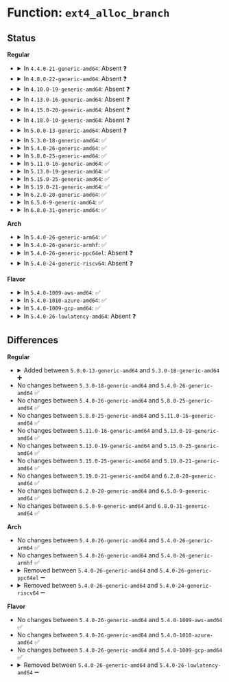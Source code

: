 # Function: <code>ext4_alloc_branch</code>

## Status
<b>Regular</b>
<ul>
<li>
<details>
<summary>In <code>4.4.0-21-generic-amd64</code>: Absent ❓</summary>

```json
{
  "name": "ext4_alloc_branch",
  "collision_type": "Unique Static",
  "inline_type": "Full",
  "funcs": [
    {
      "addr": 18446744071581831480,
      "name": "ext4_alloc_branch",
      "external": false,
      "loc": "fs/ext4/indirect.c:322",
      "file": "fs/ext4/indirect.c",
      "inline": "not declared, inlined",
      "caller_inline": [
        "fs/ext4/indirect.c:ext4_ind_map_blocks"
      ],
      "caller_func": []
    }
  ],
  "symbols": []
}
```
</details>
</li>
<li>
<details>
<summary>In <code>4.8.0-22-generic-amd64</code>: Absent ❓</summary>

```json
{
  "name": "ext4_alloc_branch",
  "collision_type": "Unique Static",
  "inline_type": "Full",
  "funcs": [
    {
      "addr": 18446744071582027512,
      "name": "ext4_alloc_branch",
      "external": false,
      "loc": "fs/ext4/indirect.c:322",
      "file": "fs/ext4/indirect.c",
      "inline": "not declared, inlined",
      "caller_inline": [
        "fs/ext4/indirect.c:ext4_ind_map_blocks"
      ],
      "caller_func": []
    }
  ],
  "symbols": []
}
```
</details>
</li>
<li>
<details>
<summary>In <code>4.10.0-19-generic-amd64</code>: Absent ❓</summary>

```json
{
  "name": "ext4_alloc_branch",
  "collision_type": "Unique Static",
  "inline_type": "Full",
  "funcs": [
    {
      "addr": 18446744071582117640,
      "name": "ext4_alloc_branch",
      "external": false,
      "loc": "fs/ext4/indirect.c:322",
      "file": "fs/ext4/indirect.c",
      "inline": "not declared, inlined",
      "caller_inline": [
        "fs/ext4/indirect.c:ext4_ind_map_blocks"
      ],
      "caller_func": []
    }
  ],
  "symbols": []
}
```
</details>
</li>
<li>
<details>
<summary>In <code>4.13.0-16-generic-amd64</code>: Absent ❓</summary>

```json
{
  "name": "ext4_alloc_branch",
  "collision_type": "Unique Static",
  "inline_type": "Full",
  "funcs": [
    {
      "addr": 18446744071581956993,
      "name": "ext4_alloc_branch",
      "external": false,
      "loc": "fs/ext4/indirect.c:322",
      "file": "fs/ext4/indirect.c",
      "inline": "not declared, inlined",
      "caller_inline": [
        "fs/ext4/indirect.c:ext4_ind_map_blocks"
      ],
      "caller_func": []
    }
  ],
  "symbols": []
}
```
</details>
</li>
<li>
<details>
<summary>In <code>4.15.0-20-generic-amd64</code>: Absent ❓</summary>

```json
{
  "name": "ext4_alloc_branch",
  "collision_type": "Unique Static",
  "inline_type": "Full",
  "funcs": [
    {
      "addr": 18446744071582106049,
      "name": "ext4_alloc_branch",
      "external": false,
      "loc": "fs/ext4/indirect.c:323",
      "file": "fs/ext4/indirect.c",
      "inline": "not declared, inlined",
      "caller_inline": [
        "fs/ext4/indirect.c:ext4_ind_map_blocks"
      ],
      "caller_func": []
    }
  ],
  "symbols": []
}
```
</details>
</li>
<li>
<details>
<summary>In <code>4.18.0-10-generic-amd64</code>: Absent ❓</summary>

```json
{
  "name": "ext4_alloc_branch",
  "collision_type": "Unique Static",
  "inline_type": "Full",
  "funcs": [
    {
      "addr": 18446744071582294409,
      "name": "ext4_alloc_branch",
      "external": false,
      "loc": "fs/ext4/indirect.c:323",
      "file": "fs/ext4/indirect.c",
      "inline": "not declared, inlined",
      "caller_inline": [
        "fs/ext4/indirect.c:ext4_ind_map_blocks"
      ],
      "caller_func": []
    }
  ],
  "symbols": []
}
```
</details>
</li>
<li>
<details>
<summary>In <code>5.0.0-13-generic-amd64</code>: Absent ❓</summary>

```json
{
  "name": "ext4_alloc_branch",
  "collision_type": "Unique Static",
  "inline_type": "Full",
  "funcs": [
    {
      "addr": 18446744071582393167,
      "name": "ext4_alloc_branch",
      "external": false,
      "loc": "fs/ext4/indirect.c:323",
      "file": "fs/ext4/indirect.c",
      "inline": "not declared, inlined",
      "caller_inline": [
        "fs/ext4/indirect.c:ext4_ind_map_blocks"
      ],
      "caller_func": []
    }
  ],
  "symbols": []
}
```
</details>
</li>
<li>
<details>
<summary>In <code>5.3.0-18-generic-amd64</code>: ✅</summary>

```c
int ext4_alloc_branch(handle_t * handle, struct ext4_allocation_request * ar, int indirect_blks, ext4_lblk_t * offsets, Indirect * branch)
```

```json
{
  "name": "ext4_alloc_branch",
  "collision_type": "Unique Static",
  "inline_type": "No",
  "funcs": [
    {
      "addr": 18446744071582557856,
      "name": "ext4_alloc_branch",
      "external": false,
      "loc": "fs/ext4/indirect.c:321",
      "file": "fs/ext4/indirect.c",
      "inline": "seen, unknown",
      "caller_inline": [],
      "caller_func": [
        "fs/ext4/indirect.c:ext4_ind_map_blocks"
      ]
    }
  ],
  "symbols": [
    {
      "addr": 18446744071582557856,
      "name": "ext4_alloc_branch",
      "section": ".text",
      "bind": "STB_LOCAL",
      "size": 815
    }
  ]
}
```
</details>
</li>
<li>
<details>
<summary>In <code>5.4.0-26-generic-amd64</code>: ✅</summary>

```c
int ext4_alloc_branch(handle_t * handle, struct ext4_allocation_request * ar, int indirect_blks, ext4_lblk_t * offsets, Indirect * branch)
```

```json
{
  "name": "ext4_alloc_branch",
  "collision_type": "Unique Static",
  "inline_type": "No",
  "funcs": [
    {
      "addr": 18446744071582658800,
      "name": "ext4_alloc_branch",
      "external": false,
      "loc": "fs/ext4/indirect.c:321",
      "file": "fs/ext4/indirect.c",
      "inline": "seen, unknown",
      "caller_inline": [],
      "caller_func": [
        "fs/ext4/indirect.c:ext4_ind_map_blocks"
      ]
    }
  ],
  "symbols": [
    {
      "addr": 18446744071582658800,
      "name": "ext4_alloc_branch",
      "section": ".text",
      "bind": "STB_LOCAL",
      "size": 815
    }
  ]
}
```
</details>
</li>
<li>
<details>
<summary>In <code>5.8.0-25-generic-amd64</code>: ✅</summary>

```c
int ext4_alloc_branch(handle_t * handle, struct ext4_allocation_request * ar, int indirect_blks, ext4_lblk_t * offsets, Indirect * branch)
```

```json
{
  "name": "ext4_alloc_branch",
  "collision_type": "Unique Static",
  "inline_type": "No",
  "funcs": [
    {
      "addr": 18446744071582970560,
      "name": "ext4_alloc_branch",
      "external": false,
      "loc": "fs/ext4/indirect.c:321",
      "file": "fs/ext4/indirect.c",
      "inline": "seen, unknown",
      "caller_inline": [],
      "caller_func": [
        "fs/ext4/indirect.c:ext4_ind_map_blocks"
      ]
    }
  ],
  "symbols": [
    {
      "addr": 18446744071582970560,
      "name": "ext4_alloc_branch",
      "section": ".text",
      "bind": "STB_LOCAL",
      "size": 840
    }
  ]
}
```
</details>
</li>
<li>
<details>
<summary>In <code>5.11.0-16-generic-amd64</code>: ✅</summary>

```c
int ext4_alloc_branch(handle_t * handle, struct ext4_allocation_request * ar, int indirect_blks, ext4_lblk_t * offsets, Indirect * branch)
```

```json
{
  "name": "ext4_alloc_branch",
  "collision_type": "Unique Static",
  "inline_type": "No",
  "funcs": [
    {
      "addr": 18446744071583046160,
      "name": "ext4_alloc_branch",
      "external": false,
      "loc": "fs/ext4/indirect.c:321",
      "file": "fs/ext4/indirect.c",
      "inline": "seen, unknown",
      "caller_inline": [],
      "caller_func": [
        "fs/ext4/indirect.c:ext4_ind_map_blocks"
      ]
    }
  ],
  "symbols": [
    {
      "addr": 18446744071583046160,
      "name": "ext4_alloc_branch",
      "section": ".text",
      "bind": "STB_LOCAL",
      "size": 840
    }
  ]
}
```
</details>
</li>
<li>
<details>
<summary>In <code>5.13.0-19-generic-amd64</code>: ✅</summary>

```c
int ext4_alloc_branch(handle_t * handle, struct ext4_allocation_request * ar, int indirect_blks, ext4_lblk_t * offsets, Indirect * branch)
```

```json
{
  "name": "ext4_alloc_branch",
  "collision_type": "Unique Static",
  "inline_type": "No",
  "funcs": [
    {
      "addr": 18446744071583072080,
      "name": "ext4_alloc_branch",
      "external": false,
      "loc": "fs/ext4/indirect.c:321",
      "file": "fs/ext4/indirect.c",
      "inline": "seen, unknown",
      "caller_inline": [],
      "caller_func": [
        "fs/ext4/indirect.c:ext4_ind_map_blocks"
      ]
    }
  ],
  "symbols": [
    {
      "addr": 18446744071583072080,
      "name": "ext4_alloc_branch",
      "section": ".text",
      "bind": "STB_LOCAL",
      "size": 834
    }
  ]
}
```
</details>
</li>
<li>
<details>
<summary>In <code>5.15.0-25-generic-amd64</code>: ✅</summary>

```c
int ext4_alloc_branch(handle_t * handle, struct ext4_allocation_request * ar, int indirect_blks, ext4_lblk_t * offsets, Indirect * branch)
```

```json
{
  "name": "ext4_alloc_branch",
  "collision_type": "Unique Static",
  "inline_type": "No",
  "funcs": [
    {
      "addr": 18446744071583410272,
      "name": "ext4_alloc_branch",
      "external": false,
      "loc": "fs/ext4/indirect.c:321",
      "file": "fs/ext4/indirect.c",
      "inline": "seen, unknown",
      "caller_inline": [],
      "caller_func": [
        "fs/ext4/indirect.c:ext4_ind_map_blocks"
      ]
    }
  ],
  "symbols": [
    {
      "addr": 18446744071583410272,
      "name": "ext4_alloc_branch",
      "section": ".text",
      "bind": "STB_LOCAL",
      "size": 1131
    }
  ]
}
```
</details>
</li>
<li>
<details>
<summary>In <code>5.19.0-21-generic-amd64</code>: ✅</summary>

```c
int ext4_alloc_branch(handle_t * handle, struct ext4_allocation_request * ar, int indirect_blks, ext4_lblk_t * offsets, Indirect * branch)
```

```json
{
  "name": "ext4_alloc_branch",
  "collision_type": "Unique Static",
  "inline_type": "No",
  "funcs": [
    {
      "addr": 18446744071583925696,
      "name": "ext4_alloc_branch",
      "external": false,
      "loc": "fs/ext4/indirect.c:321",
      "file": "fs/ext4/indirect.c",
      "inline": "seen, unknown",
      "caller_inline": [],
      "caller_func": [
        "fs/ext4/indirect.c:ext4_ind_map_blocks"
      ]
    }
  ],
  "symbols": [
    {
      "addr": 18446744071583925696,
      "name": "ext4_alloc_branch",
      "section": ".text",
      "bind": "STB_LOCAL",
      "size": 1151
    }
  ]
}
```
</details>
</li>
<li>
<details>
<summary>In <code>6.2.0-20-generic-amd64</code>: ✅</summary>

```c
int ext4_alloc_branch(handle_t * handle, struct ext4_allocation_request * ar, int indirect_blks, ext4_lblk_t * offsets, Indirect * branch)
```

```json
{
  "name": "ext4_alloc_branch",
  "collision_type": "Unique Static",
  "inline_type": "No",
  "funcs": [
    {
      "addr": 18446744071584551840,
      "name": "ext4_alloc_branch",
      "external": false,
      "loc": "fs/ext4/indirect.c:328",
      "file": "fs/ext4/indirect.c",
      "inline": "seen, unknown",
      "caller_inline": [],
      "caller_func": [
        "fs/ext4/indirect.c:ext4_ind_map_blocks"
      ]
    }
  ],
  "symbols": [
    {
      "addr": 18446744071584551840,
      "name": "ext4_alloc_branch",
      "section": ".text",
      "bind": "STB_LOCAL",
      "size": 1163
    }
  ]
}
```
</details>
</li>
<li>
<details>
<summary>In <code>6.5.0-9-generic-amd64</code>: ✅</summary>

```c
int ext4_alloc_branch(handle_t * handle, struct ext4_allocation_request * ar, int indirect_blks, ext4_lblk_t * offsets, Indirect * branch)
```

```json
{
  "name": "ext4_alloc_branch",
  "collision_type": "Unique Static",
  "inline_type": "No",
  "funcs": [
    {
      "addr": 18446744071584780560,
      "name": "ext4_alloc_branch",
      "external": false,
      "loc": "fs/ext4/indirect.c:328",
      "file": "fs/ext4/indirect.c",
      "inline": "seen, unknown",
      "caller_inline": [],
      "caller_func": [
        "fs/ext4/indirect.c:ext4_ind_map_blocks"
      ]
    }
  ],
  "symbols": [
    {
      "addr": 18446744071584780560,
      "name": "ext4_alloc_branch",
      "section": ".text",
      "bind": "STB_LOCAL",
      "size": 1177
    }
  ]
}
```
</details>
</li>
<li>
<details>
<summary>In <code>6.8.0-31-generic-amd64</code>: ✅</summary>

```c
int ext4_alloc_branch(handle_t * handle, struct ext4_allocation_request * ar, int indirect_blks, ext4_lblk_t * offsets, Indirect * branch)
```

```json
{
  "name": "ext4_alloc_branch",
  "collision_type": "Unique Static",
  "inline_type": "No",
  "funcs": [
    {
      "addr": 18446744071585013008,
      "name": "ext4_alloc_branch",
      "external": false,
      "loc": "fs/ext4/indirect.c:328",
      "file": "fs/ext4/indirect.c",
      "inline": "seen, unknown",
      "caller_inline": [],
      "caller_func": [
        "fs/ext4/indirect.c:ext4_ind_map_blocks"
      ]
    }
  ],
  "symbols": [
    {
      "addr": 18446744071585013008,
      "name": "ext4_alloc_branch",
      "section": ".text",
      "bind": "STB_LOCAL",
      "size": 1192
    }
  ]
}
```
</details>
</li>
</ul>
<b>Arch</b>
<ul>
<li>
<details>
<summary>In <code>5.4.0-26-generic-arm64</code>: ✅</summary>

```c
int ext4_alloc_branch(handle_t * handle, struct ext4_allocation_request * ar, int indirect_blks, ext4_lblk_t * offsets, Indirect * branch)
```

```json
{
  "name": "ext4_alloc_branch",
  "collision_type": "Unique Static",
  "inline_type": "No",
  "funcs": [
    {
      "addr": 18446603336494311856,
      "name": "ext4_alloc_branch",
      "external": false,
      "loc": "fs/ext4/indirect.c:321",
      "file": "fs/ext4/indirect.c",
      "inline": "seen, unknown",
      "caller_inline": [],
      "caller_func": [
        "fs/ext4/indirect.c:ext4_ind_map_blocks"
      ]
    }
  ],
  "symbols": [
    {
      "addr": 18446603336494311856,
      "name": "ext4_alloc_branch",
      "section": ".text",
      "bind": "STB_LOCAL",
      "size": 868
    }
  ]
}
```
</details>
</li>
<li>
<details>
<summary>In <code>5.4.0-26-generic-armhf</code>: ✅</summary>

```c
int ext4_alloc_branch(handle_t * handle, struct ext4_allocation_request * ar, int indirect_blks, ext4_lblk_t * offsets, Indirect * branch)
```

```json
{
  "name": "ext4_alloc_branch",
  "collision_type": "Unique Static",
  "inline_type": "No",
  "funcs": [
    {
      "addr": 3227747516,
      "name": "ext4_alloc_branch",
      "external": false,
      "loc": "fs/ext4/indirect.c:321",
      "file": "fs/ext4/indirect.c",
      "inline": "seen, unknown",
      "caller_inline": [],
      "caller_func": [
        "fs/ext4/indirect.c:ext4_ind_map_blocks"
      ]
    }
  ],
  "symbols": [
    {
      "addr": 3227747516,
      "name": "ext4_alloc_branch",
      "section": ".text",
      "bind": "STB_LOCAL",
      "size": 892
    }
  ]
}
```
</details>
</li>
<li>
<details>
<summary>In <code>5.4.0-26-generic-ppc64el</code>: Absent ❓</summary>

```json
{
  "name": "ext4_alloc_branch",
  "collision_type": "Unique Static",
  "inline_type": "Full",
  "funcs": [
    {
      "addr": 13835058055288036428,
      "name": "ext4_alloc_branch",
      "external": false,
      "loc": "fs/ext4/indirect.c:321",
      "file": "fs/ext4/indirect.c",
      "inline": "not declared, inlined",
      "caller_inline": [
        "fs/ext4/indirect.c:ext4_ind_map_blocks"
      ],
      "caller_func": []
    }
  ],
  "symbols": []
}
```
</details>
</li>
<li>
<details>
<summary>In <code>5.4.0-24-generic-riscv64</code>: Absent ❓</summary>

```json
{
  "name": "ext4_alloc_branch",
  "collision_type": "Unique Static",
  "inline_type": "Full",
  "funcs": [
    {
      "addr": 18446743936273754848,
      "name": "ext4_alloc_branch",
      "external": false,
      "loc": "fs/ext4/indirect.c:321",
      "file": "fs/ext4/indirect.c",
      "inline": "not declared, inlined",
      "caller_inline": [
        "fs/ext4/indirect.c:ext4_ind_map_blocks"
      ],
      "caller_func": []
    }
  ],
  "symbols": []
}
```
</details>
</li>
</ul>
<b>Flavor</b>
<ul>
<li>
<details>
<summary>In <code>5.4.0-1009-aws-amd64</code>: ✅</summary>

```c
int ext4_alloc_branch(handle_t * handle, struct ext4_allocation_request * ar, int indirect_blks, ext4_lblk_t * offsets, Indirect * branch)
```

```json
{
  "name": "ext4_alloc_branch",
  "collision_type": "Unique Static",
  "inline_type": "No",
  "funcs": [
    {
      "addr": 18446744071582627536,
      "name": "ext4_alloc_branch",
      "external": false,
      "loc": "fs/ext4/indirect.c:321",
      "file": "fs/ext4/indirect.c",
      "inline": "seen, unknown",
      "caller_inline": [],
      "caller_func": [
        "fs/ext4/indirect.c:ext4_ind_map_blocks"
      ]
    }
  ],
  "symbols": [
    {
      "addr": 18446744071582627536,
      "name": "ext4_alloc_branch",
      "section": ".text",
      "bind": "STB_LOCAL",
      "size": 815
    }
  ]
}
```
</details>
</li>
<li>
<details>
<summary>In <code>5.4.0-1010-azure-amd64</code>: ✅</summary>

```c
int ext4_alloc_branch(handle_t * handle, struct ext4_allocation_request * ar, int indirect_blks, ext4_lblk_t * offsets, Indirect * branch)
```

```json
{
  "name": "ext4_alloc_branch",
  "collision_type": "Unique Static",
  "inline_type": "No",
  "funcs": [
    {
      "addr": 18446744071582564704,
      "name": "ext4_alloc_branch",
      "external": false,
      "loc": "fs/ext4/indirect.c:321",
      "file": "fs/ext4/indirect.c",
      "inline": "seen, unknown",
      "caller_inline": [],
      "caller_func": [
        "fs/ext4/indirect.c:ext4_ind_map_blocks"
      ]
    }
  ],
  "symbols": [
    {
      "addr": 18446744071582564704,
      "name": "ext4_alloc_branch",
      "section": ".text",
      "bind": "STB_LOCAL",
      "size": 815
    }
  ]
}
```
</details>
</li>
<li>
<details>
<summary>In <code>5.4.0-1009-gcp-amd64</code>: ✅</summary>

```c
int ext4_alloc_branch(handle_t * handle, struct ext4_allocation_request * ar, int indirect_blks, ext4_lblk_t * offsets, Indirect * branch)
```

```json
{
  "name": "ext4_alloc_branch",
  "collision_type": "Unique Static",
  "inline_type": "No",
  "funcs": [
    {
      "addr": 18446744071582617392,
      "name": "ext4_alloc_branch",
      "external": false,
      "loc": "fs/ext4/indirect.c:321",
      "file": "fs/ext4/indirect.c",
      "inline": "seen, unknown",
      "caller_inline": [],
      "caller_func": [
        "fs/ext4/indirect.c:ext4_ind_map_blocks"
      ]
    }
  ],
  "symbols": [
    {
      "addr": 18446744071582617392,
      "name": "ext4_alloc_branch",
      "section": ".text",
      "bind": "STB_LOCAL",
      "size": 815
    }
  ]
}
```
</details>
</li>
<li>
<details>
<summary>In <code>5.4.0-26-lowlatency-amd64</code>: Absent ❓</summary>

```json
{
  "name": "ext4_alloc_branch",
  "collision_type": "Unique Static",
  "inline_type": "Full",
  "funcs": [
    {
      "addr": 18446744071582703871,
      "name": "ext4_alloc_branch",
      "external": false,
      "loc": "fs/ext4/indirect.c:321",
      "file": "fs/ext4/indirect.c",
      "inline": "not declared, inlined",
      "caller_inline": [
        "fs/ext4/indirect.c:ext4_ind_map_blocks"
      ],
      "caller_func": []
    }
  ],
  "symbols": []
}
```
</details>
</li>
</ul>

## Differences
<b>Regular</b>
<ul>
<li>
<details>
<summary>Added between <code>5.0.0-13-generic-amd64</code> and <code>5.3.0-18-generic-amd64</code> ➕</summary>

```c
int ext4_alloc_branch(handle_t * handle, struct ext4_allocation_request * ar, int indirect_blks, ext4_lblk_t * offsets, Indirect * branch)
```
</details>
</li>
<li>
No changes between <code>5.3.0-18-generic-amd64</code> and <code>5.4.0-26-generic-amd64</code> ✅
</li>
<li>
No changes between <code>5.4.0-26-generic-amd64</code> and <code>5.8.0-25-generic-amd64</code> ✅
</li>
<li>
No changes between <code>5.8.0-25-generic-amd64</code> and <code>5.11.0-16-generic-amd64</code> ✅
</li>
<li>
No changes between <code>5.11.0-16-generic-amd64</code> and <code>5.13.0-19-generic-amd64</code> ✅
</li>
<li>
No changes between <code>5.13.0-19-generic-amd64</code> and <code>5.15.0-25-generic-amd64</code> ✅
</li>
<li>
No changes between <code>5.15.0-25-generic-amd64</code> and <code>5.19.0-21-generic-amd64</code> ✅
</li>
<li>
No changes between <code>5.19.0-21-generic-amd64</code> and <code>6.2.0-20-generic-amd64</code> ✅
</li>
<li>
No changes between <code>6.2.0-20-generic-amd64</code> and <code>6.5.0-9-generic-amd64</code> ✅
</li>
<li>
No changes between <code>6.5.0-9-generic-amd64</code> and <code>6.8.0-31-generic-amd64</code> ✅
</li>
</ul>
<b>Arch</b>
<ul>
<li>
No changes between <code>5.4.0-26-generic-amd64</code> and <code>5.4.0-26-generic-arm64</code> ✅
</li>
<li>
No changes between <code>5.4.0-26-generic-amd64</code> and <code>5.4.0-26-generic-armhf</code> ✅
</li>
<li>
<details>
<summary>Removed between <code>5.4.0-26-generic-amd64</code> and <code>5.4.0-26-generic-ppc64el</code> ➖</summary>

```c
int ext4_alloc_branch(handle_t * handle, struct ext4_allocation_request * ar, int indirect_blks, ext4_lblk_t * offsets, Indirect * branch)
```
</details>
</li>
<li>
<details>
<summary>Removed between <code>5.4.0-26-generic-amd64</code> and <code>5.4.0-24-generic-riscv64</code> ➖</summary>

```c
int ext4_alloc_branch(handle_t * handle, struct ext4_allocation_request * ar, int indirect_blks, ext4_lblk_t * offsets, Indirect * branch)
```
</details>
</li>
</ul>
<b>Flavor</b>
<ul>
<li>
No changes between <code>5.4.0-26-generic-amd64</code> and <code>5.4.0-1009-aws-amd64</code> ✅
</li>
<li>
No changes between <code>5.4.0-26-generic-amd64</code> and <code>5.4.0-1010-azure-amd64</code> ✅
</li>
<li>
No changes between <code>5.4.0-26-generic-amd64</code> and <code>5.4.0-1009-gcp-amd64</code> ✅
</li>
<li>
<details>
<summary>Removed between <code>5.4.0-26-generic-amd64</code> and <code>5.4.0-26-lowlatency-amd64</code> ➖</summary>

```c
int ext4_alloc_branch(handle_t * handle, struct ext4_allocation_request * ar, int indirect_blks, ext4_lblk_t * offsets, Indirect * branch)
```
</details>
</li>
</ul>
